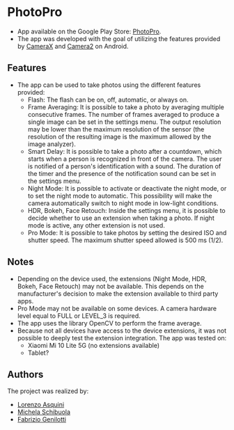 # PhotoPro

- App available on the Google Play Store: [PhotoPro](https://play.google.com/store/apps/details?id=com.project_photopro).
- The app was developed with the goal of utilizing the features provided by [CameraX](https://developer.android.com/training/camerax) and [Camera2](https://developer.android.com/training/camera2) on Android.

## Features

- The app can be used to take photos using the different features provided:
  - Flash: The flash can be on, off, automatic, or always on.
  - Frame Averaging: It is possible to take a photo by averaging multiple consecutive frames. The number of frames averaged to produce a single image can be set in the settings menu. The output resolution may be lower than the maximum resolution of the sensor (the resolution of the resulting image is the maximum allowed by the image analyzer).
  - Smart Delay: It is possible to take a photo after a countdown, which starts when a person is recognized in front of the camera. The user is notified of a person's identification with a sound. The duration of the timer and the presence of the notification sound can be set in the settings menu.
  - Night Mode: It is possible to activate or deactivate the night mode, or to set the night mode to automatic. This possibility will make the camera automatically switch to night mode in low-light conditions.
  - HDR, Bokeh, Face Retouch: Inside the settings menu, it is possible to decide whether to use an extension when taking a photo. If night mode is active, any other extension is not used.
  - Pro Mode: It is possible to take photos by setting the desired ISO and shutter speed. The maximum shutter speed allowed is 500 ms (1/2).

## Notes

  - Depending on the device used, the extensions (Night Mode, HDR, Bokeh, Face Retouch) may not be available. This depends on the manufacturer's decision to make the extension available to third party apps.
  - Pro Mode may not be available on some devices. A camera hardware level equal to FULL or LEVEL_3 is required.
  - The app uses the library OpenCV to perform the frame average.
  - Because not all devices have access to the device extensions, it was not possible to deeply test the extension integration. The app was tested on:
    - Xiaomi Mi 10 Lite 5G (no extensions available)
    - Tablet?

## Authors

The project was realized by: 
  - [Lorenzo Asquini](https://github.com/LorenzoAsquini)
  - [Michela Schibuola](https://github.com/Fabrifio)
  - [Fabrizio Genilotti](https://github.com/michela-schibuola)
